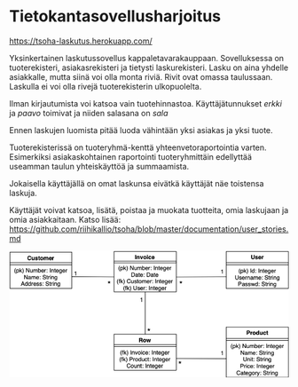 # Tietokantasovellusharjoitus

<https://tsoha-laskutus.herokuapp.com/>

Yksinkertainen laskutussovellus kappaletavarakauppaan. Sovelluksessa on tuoterekisteri, asiakasrekisteri ja tietysti laskurekisteri. Lasku on aina yhdelle asiakkalle, mutta siinä voi olla monta riviä. Rivit ovat omassa taulussaan. Laskulla ei voi olla rivejä tuoterekisterin ulkopuolelta.

Ilman kirjautumista voi katsoa vain tuotehinnastoa. Käyttäjätunnukset *erkki* ja *paavo* toimivat ja niiden salasana on *sala*

Ennen laskujen luomista pitää luoda vähintään yksi asiakas ja yksi tuote.

Tuoterekisterissä on tuoteryhmä-kenttä yhteenvetoraportointia varten. Esimerkiksi asiakaskohtainen raportointi tuoteryhmittäin edellyttää useamman taulun yhteiskäyttöä ja summaamista.

Jokaisella käyttäjällä on omat laskunsa eivätkä käyttäjät näe toistensa laskuja.

Käyttäjät voivat katsoa, lisätä, poistaa ja muokata tuotteita, omia laskujaan ja omia asiakkaitaan. Katso lisää: <https://github.com/riihikallio/tsoha/blob/master/documentation/user_stories.md>

![Kaavio](https://github.com/riihikallio/tsoha/blob/master/documentation/kaavio.png)
